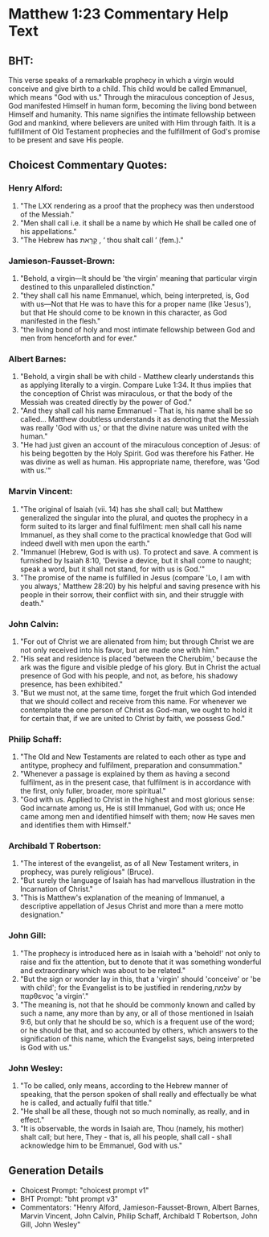 # Matthew 1:23 Commentary Help Text

## BHT:
This verse speaks of a remarkable prophecy in which a virgin would conceive and give birth to a child. This child would be called Emmanuel, which means "God with us." Through the miraculous conception of Jesus, God manifested Himself in human form, becoming the living bond between Himself and humanity. This name signifies the intimate fellowship between God and mankind, where believers are united with Him through faith. It is a fulfillment of Old Testament prophecies and the fulfillment of God's promise to be present and save His people.

## Choicest Commentary Quotes:
### Henry Alford:
1. "The LXX rendering as a proof that the prophecy was then understood of the Messiah."
2. "Men shall call i.e. it shall be a name by which He shall be called one of his appellations."
3. "The Hebrew has קָרָאת , ‘ thou shalt call ’ (fem.)."

### Jamieson-Fausset-Brown:
1. "Behold, a virgin—It should be 'the virgin' meaning that particular virgin destined to this unparalleled distinction."
2. "they shall call his name Emmanuel, which, being interpreted, is, God with us—Not that He was to have this for a proper name (like 'Jesus'), but that He should come to be known in this character, as God manifested in the flesh."
3. "the living bond of holy and most intimate fellowship between God and men from henceforth and for ever."

### Albert Barnes:
1. "Behold, a virgin shall be with child - Matthew clearly understands this as applying literally to a virgin. Compare Luke 1:34. It thus implies that the conception of Christ was miraculous, or that the body of the Messiah was created directly by the power of God."
2. "And they shall call his name Emmanuel - That is, his name shall be so called... Matthew doubtless understands it as denoting that the Messiah was really 'God with us,' or that the divine nature was united with the human."
3. "He had just given an account of the miraculous conception of Jesus: of his being begotten by the Holy Spirit. God was therefore his Father. He was divine as well as human. His appropriate name, therefore, was 'God with us.'"

### Marvin Vincent:
1. "The original of Isaiah (vii. 14) has she shall call; but Matthew generalized the singular into the plural, and quotes the prophecy in a form suited to its larger and final fulfilment: men shall call his name Immanuel, as they shall come to the practical knowledge that God will indeed dwell with men upon the earth."
2. "Immanuel (Hebrew, God is with us). To protect and save. A comment is furnished by Isaiah 8:10, 'Devise a device, but it shall come to naught; speak a word, but it shall not stand, for with us is God.'"
3. "The promise of the name is fulfilled in Jesus (compare 'Lo, I am with you always,' Matthew 28:20) by his helpful and saving presence with his people in their sorrow, their conflict with sin, and their struggle with death."

### John Calvin:
1. "For out of Christ we are alienated from him; but through Christ we are not only received into his favor, but are made one with him."
2. "His seat and residence is placed 'between the Cherubim,' because the ark was the figure and visible pledge of his glory. But in Christ the actual presence of God with his people, and not, as before, his shadowy presence, has been exhibited."
3. "But we must not, at the same time, forget the fruit which God intended that we should collect and receive from this name. For whenever we contemplate the one person of Christ as God-man, we ought to hold it for certain that, if we are united to Christ by faith, we possess God."

### Philip Schaff:
1. "The Old and New Testaments are related to each other as type and antitype, prophecy and fulfilment, preparation and consummation."
2. "Whenever a passage is explained by them as having a second fulfilment, as in the present case, that fulfilment is in accordance with the first, only fuller, broader, more spiritual."
3. "God with us. Applied to Christ in the highest and most glorious sense: God incarnate among us, He is still Immanuel, God with us; once He came among men and identified himself with them; now He saves men and identifies them with Himself."

### Archibald T Robertson:
1. "The interest of the evangelist, as of all New Testament writers, in prophecy, was purely religious" (Bruce).
2. "But surely the language of Isaiah has had marvellous illustration in the Incarnation of Christ."
3. "This is Matthew's explanation of the meaning of Immanuel, a descriptive appellation of Jesus Christ and more than a mere motto designation."

### John Gill:
1. "The prophecy is introduced here as in Isaiah with a 'behold!' not only to raise and fix the attention, but to denote that it was something wonderful and extraordinary which was about to be related."
2. "But the sign or wonder lay in this, that a 'virgin' should 'conceive' or 'be with child'; for the Evangelist is to be justified in rendering,עלמה by παρθενος 'a virgin'."
3. "The meaning is, not that he should be commonly known and called by such a name, any more than by any, or all of those mentioned in Isaiah 9:6, but only that he should be so, which is a frequent use of the word; or he should be that, and so accounted by others, which answers to the signification of this name, which the Evangelist says, being interpreted is God with us."

### John Wesley:
1. "To be called, only means, according to the Hebrew manner of speaking, that the person spoken of shall really and effectually be what he is called, and actually fulfil that title."
2. "He shall be all these, though not so much nominally, as really, and in effect."
3. "It is observable, the words in Isaiah are, Thou (namely, his mother) shalt call; but here, They - that is, all his people, shall call - shall acknowledge him to be Emmanuel, God with us."


## Generation Details
- Choicest Prompt: "choicest prompt v1"
- BHT Prompt: "bht prompt v3"
- Commentators: "Henry Alford, Jamieson-Fausset-Brown, Albert Barnes, Marvin Vincent, John Calvin, Philip Schaff, Archibald T Robertson, John Gill, John Wesley"
